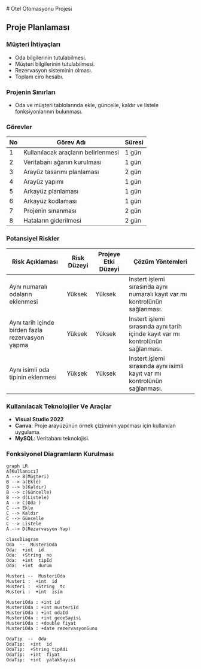 
﻿# Otel Otomasyonu Projesi
## Proje Planlaması
### Müşteri İhtiyaçları
- Oda bilgilerinin tutulabilmesi.
- Müşteri bilgilerinin tutulabilmesi.
- Rezervasyon sisteminin olması.
- Toplam ciro hesabı.
### Projenin Sınırları
- Oda ve müşteri tablolarında ekle, güncelle, kaldır ve listele fonksiyonlarının bulunması.
### Görevler
| No | Görev Adı |Süresi | 
|--|--|--|
| 1 | Kullanılacak araçların belirlenmesi | 1 gün |
| 2 | Veritabanı ağanın kurulması | 1 gün |
| 3 | Arayüz tasarımı planlaması | 2 gün |
| 4 | Arayüz yapımı | 1 gün |
| 5 | Arkayüz planlaması | 1 gün |
| 6 | Arkayüz kodlaması | 1 gün |
| 7 | Projenin sınanması | 2 gün |
| 8 | Hataların giderilmesi | 2 gün |

### Potansiyel Riskler
| Risk Açıklaması | Risk Düzeyi | Projeye Etki Düzeyi | Çözüm Yöntemleri |
|--|--|--|--|
| Aynı numaralı odaların eklenmesi | Yüksek | Yüksek | Instert işlemi sırasında aynı numaralı kayıt var mı kontrolünün sağlanması. |
| Aynı tarih içinde birden fazla rezervasyon yapma | Yüksek | Yüksek | Instert işlemi sırasında aynı tarih içinde kayıt var mı kontrolünün sağlanması. |
| Aynı isimli oda tipinin eklenmesi | Yüksek | Yüksek | Instert işlemi sırasında aynı isimli kayıt var mı kontrolünün sağlanması. |

### Kullanılacak Teknolojiler Ve Araçlar
- **Visual Studio 2022**
-  **Canva**: Proje arayüzünün örnek çiziminin yapılması için kullanılan uygulama.
- **MySQL**: Veritabanı teknolojisi.

### Fonksiyonel Diagramların Kurulması
```mermaid
graph LR
A[Kullanıcı]
A --> B(Müşteri)
B --> a(Ekle)
B --> b(Kaldır)
B --> c(Güncelle)
B --> d(Listele)
A --> C(Oda )
C --> Ekle
C --> Kaldır
C --> Güncelle
C --> Listele
A --> D(Rezarvasyon Yap)
```

```mermaid
classDiagram
Oda  --  MusteriOda
Oda:  +int  id
Oda:  +String  no
Oda:  +int  tipId
Oda:  +int  durum

Musteri --  MusteriOda
Musteri :  +int  id
Musteri :  +String  tc
Musteri :  +int  isim

MusteriOda : +int id
MusteriOda : +int musteriId
MusteriOda : +int odaId
MusteriOda : +int geceSayisi
MusteriOda : +double fiyat
MusteriOda : +date rezervasyonGunu

OdaTip  --  Oda
OdaTip:  +int  id
OdaTip:  +String tipAdi
OdaTip:  +int  fiyat
OdaTip:  +int  yatakSayisi

```

